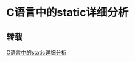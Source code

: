 # C语言中的static详细分析

## 转载

[C语言中的static详细分析](https://blog.csdn.net/keyeagle/article/details/6708077)
